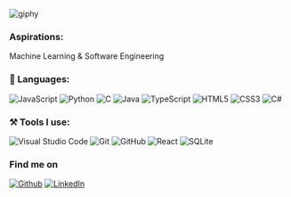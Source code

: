 ![giphy](https://github.com/Haxodrat/Haxodrat/assets/88154342/7e7a092a-4977-4a20-80f6-9521ecdf20b5)

<h3> Aspirations:</h3>
Machine Learning & Software Engineering

<h3>📄 Languages:</h3>
<p>
<a target="_blank"><img alt="JavaScript" src="https://img.shields.io/badge/-JavaScript-%2312100E.svg?logo=javascript&logoColor=red&style=for-the-badge"/></a> 
<a target="_blank"><img alt="Python" src="https://img.shields.io/badge/Python-%2312100E.svg?logo=python&style=for-the-badge&logoColor=yellow"/></a> 
<a target="_blank"><img alt="C" src="https://img.shields.io/badge/-C-%2312100E.svg?logo=C&style=for-the-badge&logoColor=yellow"/></a> 
<a target="_blank"><img alt="Java" src="https://img.shields.io/badge/Java-ED8B00?style=for-the-badge&logo=openjdk&logoColor=white"/></a> 
<a target="_blank"><img alt="TypeScript" src="https://img.shields.io/badge/-TypeScript-%2312100E.svg?logo=typescript&style=for-the-badge&logoColor=yellow"/></a> 
<a target="_blank"><img alt="HTML5" src="https://img.shields.io/badge/-HTML5-%2312100E.svg?logo=html5&style=for-the-badge&logoColor=yellow"/></a> 
<a target="_blank"><img alt="CSS3" src="https://img.shields.io/badge/-CSS3-%2312100E.svg?logo=css3&style=for-the-badge&logoColor=yellow"/></a>
<a target="_blank"><img alt="C#" src="https://img.shields.io/badge/C%23-239120?style=for-the-badge&logo=c-sharp&logoColor=white"/></a>

</p>
<h3>⚒ Tools I use:</h3>
<p>
<a target="_blank"><img alt="Visual Studio Code" src="https://img.shields.io/badge/Visual%20Studio%20Code-%2312100E.svg?logo=visual-studio-code&style=for-the-badge&logoColor=blue"/></a> 
<a target="_blank"><img alt="Git" src="https://img.shields.io/badge/Git-%2312100E.svg?logo=git&style=for-the-badge"/></a> 
<a target="_blank"><img alt="GitHub" src="https://img.shields.io/badge/GitHub-black?logo=GitHub&style=for-the-badge"/></a> 
<a target="_blank"><img alt="React" src="https://img.shields.io/badge/React-20232A?style=for-the-badge&logo=react&logoColor=61DAFB"/></a> 
<a target="_blank"><img alt="SQLite" src="https://img.shields.io/badge/SQLite-07405E?style=for-the-badge&logo=sqlite&logoColor=white"/></a> 


</p>

<h3 >Find me on</h3>
<p><a 
href="https://github.com/Haxodrat" target="_blank"><img alt="Github" 
src="https://img.shields.io/badge/GitHub-%2312100E.svg?&style=for-the-badge&logo=Github&logoColor=white" /></a> <a 
href="https://www.linkedin.com/in/ckim259/" target="_blank"><img alt="LinkedIn" 
src="https://img.shields.io/badge/linkedin-%2312100E.svg?&style=for-the-badge&logo=linkedin&logoColor=blue" /></a> <a 

<!--
**Haxodrat/Haxodrat** is a ✨ _special_ ✨ repository because its `README.md` (this file) appears on your GitHub profile.

Here are some ideas to get you started:

- 🔭 I’m currently working on ...
- 🌱 I’m currently learning ...
- 👯 I’m looking to collaborate on ...
- 🤔 I’m looking for help with ...
- 💬 Ask me about ...
- 📫 How to reach me: ...
- 😄 Pronouns: ...
- ⚡ Fun fact: ...
-->
